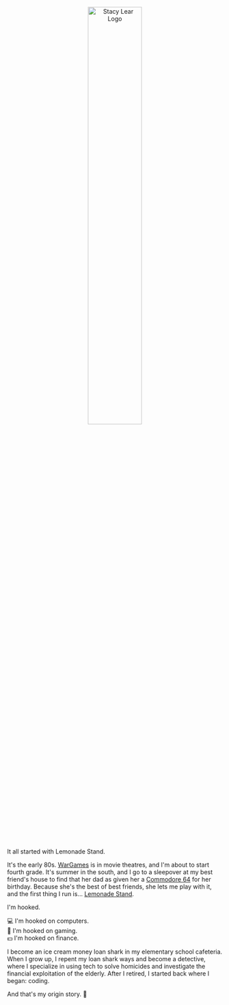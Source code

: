 <p align="center" width="100%">
<img src="https://user-images.githubusercontent.com/57073322/213937170-5dbe50fe-0014-48e2-80f7-5c04be7904bb.svg" width=50% alt="Stacy Lear Logo">
</p>

It all started with Lemonade Stand. 

It's the early 80s. <a href="https://en.wikipedia.org/wiki/WarGames">WarGames</a> is in movie theatres, and I'm about to start fourth grade. It's summer in the south, and I go to a sleepover at my best friend's house to find that her dad as given her a <a href="https://en.wikipedia.org/wiki/Commodore_64">Commodore 64</a> for her birthday. Because she's the best of best friends, she lets me play with it, and the first thing I run is... <a href="https://c64online.com/c64-games/lemonade-stand/">Lemonade Stand</a>.

I'm hooked. 

:computer: I'm hooked on computers.<br> 
:game_die: I'm hooked on gaming. <br>
:dollar: I'm hooked on finance. 

I become an ice cream money loan shark in my elementary school cafeteria. When I grow up, I repent my loan shark ways and become a detective, where I specialize in using tech to solve homicides and investigate the financial exploitation of the elderly. After I retired, I started back where I began: coding.

And that's my origin story. :lemon:
